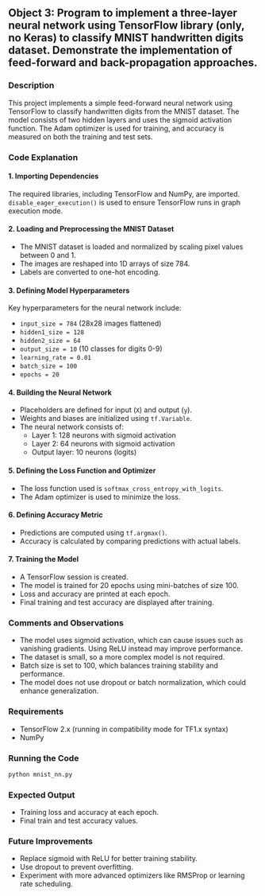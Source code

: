 
## Object 3: Program to implement a three-layer neural network using TensorFlow library (only, no Keras) to classify MNIST handwritten digits dataset. Demonstrate the implementation of feed-forward and back-propagation approaches.

### Description

This project implements a simple feed-forward neural network using TensorFlow to classify handwritten digits from the MNIST dataset. The model consists of two hidden layers and uses the sigmoid activation function. The Adam optimizer is used for training, and accuracy is measured on both the training and test sets.

### Code Explanation

#### 1. Importing Dependencies

The required libraries, including TensorFlow and NumPy, are imported. `disable_eager_execution()` is used to ensure TensorFlow runs in graph execution mode.

#### 2. Loading and Preprocessing the MNIST Dataset

- The MNIST dataset is loaded and normalized by scaling pixel values between 0 and 1.
- The images are reshaped into 1D arrays of size 784.
- Labels are converted to one-hot encoding.

#### 3. Defining Model Hyperparameters

Key hyperparameters for the neural network include:

- `input_size = 784` (28x28 images flattened)
- `hidden1_size = 128`
- `hidden2_size = 64`
- `output_size = 10` (10 classes for digits 0-9)
- `learning_rate = 0.01`
- `batch_size = 100`
- `epochs = 20`

#### 4. Building the Neural Network

- Placeholders are defined for input (`X`) and output (`y`).
- Weights and biases are initialized using `tf.Variable`.
- The neural network consists of:
  - Layer 1: 128 neurons with sigmoid activation
  - Layer 2: 64 neurons with sigmoid activation
  - Output layer: 10 neurons (logits)

#### 5. Defining the Loss Function and Optimizer

- The loss function used is `softmax_cross_entropy_with_logits`.
- The Adam optimizer is used to minimize the loss.

#### 6. Defining Accuracy Metric

- Predictions are computed using `tf.argmax()`.
- Accuracy is calculated by comparing predictions with actual labels.

#### 7. Training the Model

- A TensorFlow session is created.
- The model is trained for 20 epochs using mini-batches of size 100.
- Loss and accuracy are printed at each epoch.
- Final training and test accuracy are displayed after training.

### Comments and Observations

- The model uses sigmoid activation, which can cause issues such as vanishing gradients. Using ReLU instead may improve performance.
- The dataset is small, so a more complex model is not required.
- Batch size is set to 100, which balances training stability and performance.
- The model does not use dropout or batch normalization, which could enhance generalization.

### Requirements

- TensorFlow 2.x (running in compatibility mode for TF1.x syntax)
- NumPy

### Running the Code

```bash
python mnist_nn.py
```

### Expected Output

- Training loss and accuracy at each epoch.
- Final train and test accuracy values.

### Future Improvements

- Replace sigmoid with ReLU for better training stability.
- Use dropout to prevent overfitting.
- Experiment with more advanced optimizers like RMSProp or learning rate scheduling.

